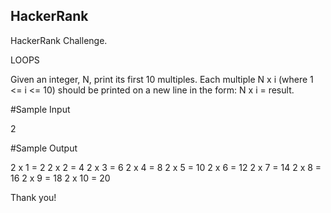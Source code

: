 ## HackerRank
HackerRank Challenge.

LOOPS

Given an integer, N, print its first 10 multiples. Each multiple N x i (where 1 <= i <= 10) should be printed on a new line in the form: N x i = result.

#Sample Input

2

#Sample Output

2 x 1 = 2
2 x 2 = 4
2 x 3 = 6
2 x 4 = 8
2 x 5 = 10
2 x 6 = 12
2 x 7 = 14
2 x 8 = 16
2 x 9 = 18
2 x 10 = 20

Thank you!

